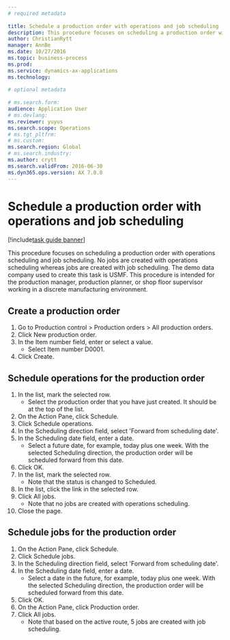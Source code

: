 ```yaml
--- 
# required metadata 
 
title: Schedule a production order with operations and job scheduling
description: This procedure focuses on scheduling a production order with operations scheduling and job scheduling. 
author: ChristianRytt
manager: AnnBe 
ms.date: 10/27/2016
ms.topic: business-process 
ms.prod:  
ms.service: dynamics-ax-applications 
ms.technology:  
 
# optional metadata 
 
# ms.search.form:   
audience: Application User 
# ms.devlang:  
ms.reviewer: yuyus
ms.search.scope: Operations 
# ms.tgt_pltfrm:  
# ms.custom:  
ms.search.region: Global
# ms.search.industry: 
ms.author: crytt
ms.search.validFrom: 2016-06-30 
ms.dyn365.ops.version: AX 7.0.0 
---
```

# Schedule a production order with operations and job scheduling

[!include[task guide banner](../../includes/task-guide-banner.md)]

This procedure focuses on scheduling a production order with operations scheduling and job scheduling. No jobs are created with operations scheduling whereas jobs are created with job scheduling. The demo data company used to create this task is USMF. This procedure is intended for the production manager, production planner, or shop floor supervisor working in a discrete manufacturing environment.


## Create a production order
1. Go to Production control > Production orders > All production orders.
2. Click New production order.
3. In the Item number field, enter or select a value.
    * Select Item number D0001.  
4. Click Create.

## Schedule operations for the production order
1. In the list, mark the selected row.
    * Select the production order that you have just created. It should be at the top of the list.      
2. On the Action Pane, click Schedule.
3. Click Schedule operations.
4. In the Scheduling direction field, select 'Forward from scheduling date'.
5. In the Scheduling date field, enter a date.
    * Select a future date, for example, today plus one week. With the selected Scheduling direction, the production order will be scheduled forward from this date.  
6. Click OK.
7. In the list, mark the selected row.
    * Note that the status is changed to Scheduled.  
8. In the list, click the link in the selected row.
9. Click All jobs.
    * Note that no jobs are created with operations scheduling.  
10. Close the page.

## Schedule jobs for the production order
1. On the Action Pane, click Schedule.
2. Click Schedule jobs.
3. In the Scheduling direction field, select 'Forward from scheduling date'.
4. In the Scheduling date field, enter a date.
    * Select a date in the future, for example, today plus one week. With the selected Scheduling direction, the production order will be scheduled forward from this date.  
5. Click OK.
6. On the Action Pane, click Production order.
7. Click All jobs.
    * Note that based on the active route, 5 jobs are created with job scheduling.  

